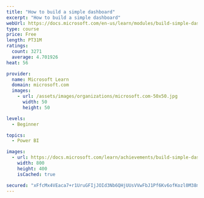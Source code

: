 ```yaml
---
title: "How to build a simple dashboard"
excerpt: "How to build a simple dashboard"
webUrl: https://docs.microsoft.com/en-us/learn/modules/build-simple-dashboard/
type: course
price: Free
length: PT31M
ratings:
  count: 3271
  average: 4.701926
heat: 56

provider:
  name: Microsoft Learn
  domain: microsoft.com
  images:
    - url: /assets/images/organizations/microsoft.com-50x50.jpg
      width: 50
      height: 50

levels:
  - Beginner

topics:
  - Power BI

images:
  - url: https://docs.microsoft.com/learn/achievements/build-simple-dashboard-social.png
    width: 800
    height: 400
    isCached: true

secured: "xFfcMx4VEaca7+r1UruGFIjJOId3Nb6QHjUUsVVwFbJ1Pf6Kv6ofKozl0M38mOLTNtxOr/HI2rsUukr+jvR18+P2J7odqiLoPkaS93sRDrJPJAM6UIxb0Qyzog6r8cSf/VdXU9Qaj/AcaHfEHQgqnp45l09T9uukrr3ApDvdlZFUJ+EW9ghjwEyLyQU9kC4Rg2dDVpWIz2KbvkCmGOfkLl/PdjB7BNKF2NhE2Cvu59Nas+UK5GtIRe63Dkv9h92TLLz+g/bEQZvq2T/w3QZr/ZxgPVXa4faiM3XuVPRGfIpEQjjX4xS0R17S6ZtExzmjuljBcRRikG0T7xqwmqCsNtQ3pii7czMwyRk5AG9f3zfuYfzplLubMG+0PrK3VZxaVT0g5AnyEKCKDiijBVZ5Bb9CYjAJkxXzD3TF+b00yso=;7qSTyZeX2vd63EjP9Vg3Fw=="
---
```


